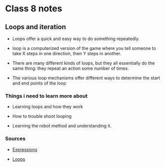 # Class 8 notes

## Loops and iteration

- Loops offer a quick and easy way to do something repeatedly.

- loop is a computerized version of the game where you tell someone to take X steps in one direction, then Y steps in another.

- There are many different kinds of loops, but they all essentially do the same thing: they repeat an action some number of times. 

- The various loop mechanisms offer different ways to determine the start and end points of the loop

### Things i need to learn more about

- Learning loops and how they work

- How to trouble shoot looping

- Learning the robot method and understanding it.

### Sources

- [Expressions](https://developer.mozilla.org/en-US/docs/Web/JavaScript/Guide/Expressions_and_Operators)

- [Loops](https://developer.mozilla.org/en-US/docs/Web/JavaScript/Guide/Loops_and_iteration)
